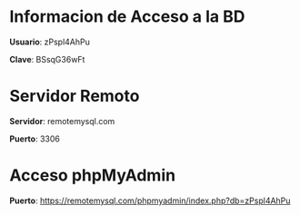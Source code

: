 # Informacion de Acceso a la BD

**Usuario**: zPspl4AhPu

**Clave**: BSsqG36wFt

# Servidor Remoto

**Servidor**: remotemysql.com

**Puerto**: 3306

# Acceso phpMyAdmin

**Puerto**: https://remotemysql.com/phpmyadmin/index.php?db=zPspl4AhPu
